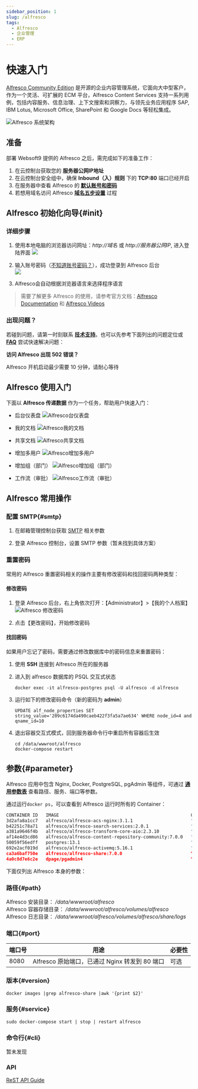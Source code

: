 ```yaml
---
sidebar_position: 1
slug: /alfresco
tags:
  - Alfresco
  - 企业管理
  - ERP
---
```


# 快速入门

[Alfresco Community Edition](https://www.alfresco.com/ecm-software/alfresco-community-editions) 是开源的企业内容管理系统，它面向大中型客户，作为一个灵活、可扩展的 ECM 平台，Alfresco Content Services 支持一系列用例，包括内容服务、信息治理、上下文搜索和洞察力，与领先业务应用程序 SAP, IBM Lotus, Microsoft Office, SharePoint 和 Google Docs 等轻松集成。

![Alfresco 系统架构](https://libs.websoft9.com/Websoft9/DocsPicture/zh/alfresco/alfresco-arcgui-websoft9.png)

## 准备

部署 Websoft9 提供的 Alfresco 之后，需完成如下的准备工作：

1. 在云控制台获取您的 **服务器公网IP地址** 
2. 在云控制台安全组中，确保 **Inbound（入）规则** 下的 **TCP:80** 端口已经开启
3. 在服务器中查看 Alfresco 的 **[默认账号和密码](./user/credentials)**  
4. 若想用域名访问  Alfresco **[域名五步设置](./administrator/domain_step)** 过程


## Alfresco 初始化向导{#init}

### 详细步骤

1. 使用本地电脑的浏览器访问网址：*http://域名* 或 *http://服务器公网IP*, 进入登陆界面
   ![](https://libs.websoft9.com/Websoft9/DocsPicture/zh/alfresco/alfresco-login-websoft9.png)

2. 输入账号密码（[不知道账号密码？](./user/credentials)），成功登录到 Alfresco 后台  
   ![](https://libs.websoft9.com/Websoft9/DocsPicture/zh/alfresco/alfresco-consolegui-websoft9.png)

3. Alfresco会自动根据浏览器语言来选择程序语言

> 需要了解更多 Alfresco 的使用，请参考官方文档：[Alfresco Documentation](https://docs.alfresco.com/content-services/community/using/content/) 和 [Alfresco Videos](https://docs.alfresco.com/content-services/latest/tutorial/video/)


### 出现问题？

若碰到问题，请第一时刻联系 **[技术支持](./helpdesk)**。也可以先参考下面列出的问题定位或  **[FAQ](./faq#setup)** 尝试快速解决问题：

**访问 Alfresco 出现 502 错误？**

Alfresco 开机启动最少需要 10 分钟，请耐心等待


## Alfresco 使用入门

下面以 **Alfresco 传递数据** 作为一个任务，帮助用户快速入门：

- 后台仪表盘
  ![Alfresco台仪表盘](http://libs.websoft9.com/Websoft9/DocsPicture/zh/alfresco/alfresco-adminui-websoft9.png)

- 我的文档
  ![Alfresco我的文档](http://libs.websoft9.com/Websoft9/DocsPicture/zh/alfresco/alfresco-mydocs-websoft9.png)

- 共享文档
  ![Alfresco共享文档](http://libs.websoft9.com/Websoft9/DocsPicture/zh/alfresco/alfresco-sharedocs-websoft9.png)

- 增加多用户
  ![Alfresco增加多用户](http://libs.websoft9.com/Websoft9/DocsPicture/zh/alfresco/alfresco-addusers-websoft9.png)

- 增加组（部门）
  ![Alfresco增加组（部门）](http://libs.websoft9.com/Websoft9/DocsPicture/zh/alfresco/alfresco-addgroup-websoft9.png)

- 工作流（审批）
  ![Alfresco工作流（审批）](http://libs.websoft9.com/Websoft9/DocsPicture/zh/alfresco/alfresco-workflow-websoft9.png)

## Alfresco 常用操作

### 配置 SMTP{#smtp}

1. 在邮箱管理控制台获取 [SMTP](./administrator/smtp) 相关参数
   
2. 登录 Alfresco 控制台，设置 SMTP 参数（暂未找到具体方案）

### 重置密码

常用的 Alfresco 重置密码相关的操作主要有修改密码和找回密码两种类型：

#### 修改密码

1. 登录 Alfresco 后台，右上角依次打开：【Administrator】>【我的个人档案】
  ![Alfresco 修改密码](https://libs.websoft9.com/Websoft9/DocsPicture/zh/alfresco/alfresco-modifypw-websoft9.png)

2. 点击【更改密码】，开始修改密码

#### 找回密码

如果用户忘记了密码，需要通过修改数据库中的密码信息来重置密码：

1. 使用 **SSH** 连接到 Alfresco 所在的服务器

2. 进入到 alfresco 数据库的 PSQL 交互式状态
   ```
   docker exec -it alfresco-postgres psql -U alfresco -d alfresco
   ```

3. 运行如下的修改密码命令（新的密码为 **admin**）
   ```
   UPDATE alf_node_properties SET string_value='209c6174da490caeb422f3fa5a7ae634' WHERE node_id=4 and qname_id=10
   ```

4. 退出容器交互式模式，回到服务器命令行中重启所有容器后生效
   ```
   cd /data/wwwroot/alfresco
   docker-compose restart
   ```

## 参数{#parameter}

Alfresco 应用中包含 Nginx, Docker, PostgreSQL, pgAdmin 等组件，可通过 **[通用参数表](./administrator/parameter)** 查看路径、服务、端口等参数。

通过运行`docker ps`，可以查看到 Alfresco 运行时所有的 Container：

```bash
CONTAINER ID   IMAGE                                                  COMMAND                  CREATED             STATUS             PORTS                                                                                                                                                                                NAMES
3d2afa8a1cc7   alfresco/alfresco-acs-nginx:3.1.1                      "/entrypoint.sh"         About an hour ago   Up About an hour   80/tcp, 0.0.0.0:8080->8080/tcp, :::8080->8080/tcp                                                                                                                                    alfresco-proxy
b42251c78a71   alfresco/alfresco-search-services:2.0.1                "/bin/sh -c '$DIST_D…"   About an hour ago   Up About an hour   10001/tcp, 0.0.0.0:8083->8983/tcp, :::8083->8983/tcp                                                                                                                                 alfresco-solr6
a381a9646f4b   alfresco/alfresco-transform-core-aio:2.3.10            "/bin/sh -c 'java $J…"   About an hour ago   Up About an hour   0.0.0.0:8090->8090/tcp, :::8090->8090/tcp                                                                                                                                            alfresco-transform
af14e4d3cd86   alfresco/alfresco-content-repository-community:7.0.0   "catalina.sh run -se…"   About an hour ago   Up About an hour   8000/tcp, 8080/tcp, 10001/tcp                                                                                                                                                        alfresco-content
50059f56edff   postgres:13.1                                          "docker-entrypoint.s…"   About an hour ago   Up About an hour   0.0.0.0:5432->5432/tcp, :::5432->5432/tcp                                                                                                                                            alfresco-postgres
692e2acf019d   alfresco/alfresco-activemq:5.16.1                      "/bin/sh -c '${ACTIV…"   About an hour ago   Up About an hour   0.0.0.0:5672->5672/tcp, :::5672->5672/tcp, 0.0.0.0:8161->8161/tcp, :::8161->8161/tcp, 0.0.0.0:61613->61613/tcp, :::61613->61613/tcp, 0.0.0.0:61616->61616/tcp, :::61616->61616/tcp   alfresco-activemq
ca3a6baf750e   alfresco/alfresco-share:7.0.0                          "/usr/local/tomcat/s…"   About an hour ago   Up About an hour   8000/tcp, 8080/tcp                                                                                                                                                                   alfresco-share
4a0c8d7e6c2e   dpage/pgadmin4                                         "/entrypoint.sh"         About an hour ago   Up About an hour   443/tcp, 0.0.0.0:9090->80/tcp, :::9090->80/tcp                                                                                                                                       pgadmin
```


下面仅列出 Alfresco 本身的参数：

### 路径{#path}

Alfresco 安装目录： */data/wwwroot/alfresco*  
Alfresco 容器存储目录： */data/wwwroot/alfresco/volumes/alfresco*  
Alfresco 日志目录： */data/wwwroot/alfresco/volumes/alfresco/share/logs*  

### 端口{#port}

| 端口号 | 用途                                          | 必要性 |
| ------ | --------------------------------------------- | ------ |
| 8080   | Alfresco 原始端口，已通过 Nginx 转发到 80 端口 | 可选   |



### 版本{#version}

```shell
docker images |grep alfresco-share |awk '{print $2}'
```

### 服务{#service}

```shell
sudo docker-compose start | stop | restart alfresco
```

### 命令行{#cli}

暂未发现

### API

[ReST API Guide](https://docs.alfresco.com/content-services/latest/develop/rest-api-guide/)

